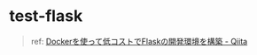 # test-flask
> ref: [Dockerを使って低コストでFlaskの開発環境を構築 - Qiita](https://qiita.com/nanakenashi/items/cbe8e8ef878121638514)


